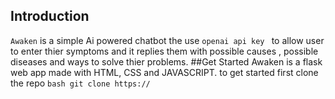 ## Introduction
``Awaken`` is a simple Ai powered chatbot the use ``openai api key `` to allow user to
enter thier symptoms and it replies them with possible causes , possible diseases and ways to 
solve thier problems.
##Get Started
Awaken is a flask web app made with HTML, CSS and JAVASCRIPT.
to get started first clone the repo
``bash
git clone https://
``
